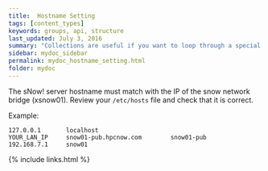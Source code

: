 ```yaml
---
title:  Hostname Setting
tags: [content_types]
keywords: groups, api, structure
last_updated: July 3, 2016
summary: "Collections are useful if you want to loop through a special folder of pages that you make available in a content API. You could also use collections if you have a set of articles that you want to treat differently from the other content, with a different layout or format."
sidebar: mydoc_sidebar
permalink: mydoc_hostname_setting.html
folder: mydoc
---
```


The sNow! server hostname must match with the IP of the snow network bridge (xsnow01).
Review your ```/etc/hosts``` file and check that it is correct.

Example:

```
127.0.0.1       localhost
YOUR_LAN_IP     snow01-pub.hpcnow.com        snow01-pub
192.168.7.1     snow01
```
{% include links.html %}
